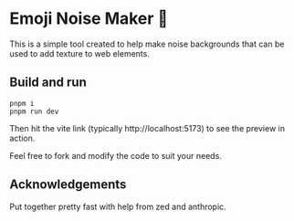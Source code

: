 # Emoji Noise Maker 🎨

This is a simple tool created to help make noise backgrounds that can be used to add texture to web elements.

## Build and run

```
pnpm i
pnpm run dev
```

Then hit the vite link (typically http://localhost:5173) to see the preview in action.

Feel free to fork and modify the code to suit your needs.

## Acknowledgements

Put together pretty fast with help from zed and anthropic.
